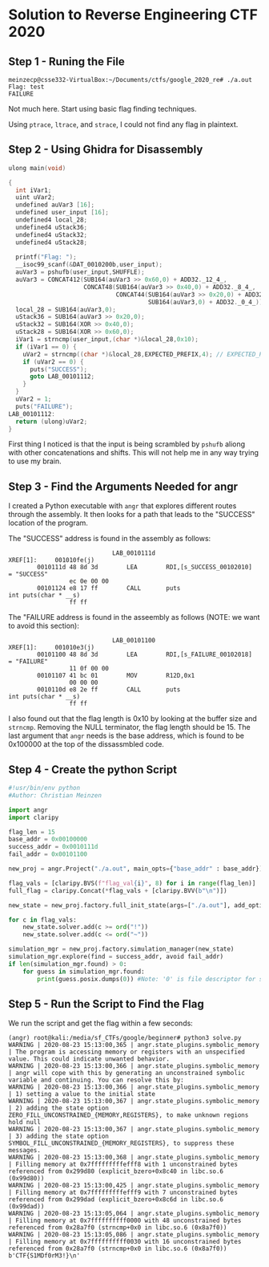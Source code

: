 # Solution to Reverse Engineering CTF 2020

## Step 1 - Runing the File

```console
meinzecp@csse332-VirtualBox:~/Documents/ctfs/google_2020_re# ./a.out
Flag: test
FAILURE
```
Not much here. Start using basic flag finding techniques.

Using `ptrace`, `ltrace`, and `strace`, I could not find any flag in plaintext.

## Step 2 - Using Ghidra for Disassembly

```c
ulong main(void)

{
  int iVar1;
  uint uVar2;
  undefined auVar3 [16];
  undefined user_input [16];
  undefined4 local_28;
  undefined4 uStack36;
  undefined4 uStack32;
  undefined4 uStack28;
  
  printf("Flag: ");
  __isoc99_scanf(&DAT_0010200b,user_input);
  auVar3 = pshufb(user_input,SHUFFLE);
  auVar3 = CONCAT412(SUB164(auVar3 >> 0x60,0) + ADD32._12_4_,
                     CONCAT48(SUB164(auVar3 >> 0x40,0) + ADD32._8_4_,
                              CONCAT44(SUB164(auVar3 >> 0x20,0) + ADD32._4_4_,
                                       SUB164(auVar3,0) + ADD32._0_4_))) ^ XOR;
  local_28 = SUB164(auVar3,0);
  uStack36 = SUB164(auVar3 >> 0x20,0);
  uStack32 = SUB164(XOR >> 0x40,0);
  uStack28 = SUB164(XOR >> 0x60,0);
  iVar1 = strncmp(user_input,(char *)&local_28,0x10);
  if (iVar1 == 0) {
    uVar2 = strncmp((char *)&local_28,EXPECTED_PREFIX,4); // EXPECTED_PREFIX = "CTF{"
    if (uVar2 == 0) {
      puts("SUCCESS");
      goto LAB_00101112;
    }
  }
  uVar2 = 1;
  puts("FAILURE");
LAB_00101112:
  return (ulong)uVar2;
}
```

First thing I noticed is that the input is being scrambled by `pshufb` aliong with other concatenations and shifts.
This will not help me in any way trying to use my brain.

## Step 3 - Find the Arguments Needed for angr

I created a Python executable with `angr` that explores different routes through the assembly. It then looks for a path that leads to the "SUCCESS" location of the program.

The "SUCCESS" address is found in the assembly as follows:
```assembly
                             LAB_0010111d                                    XREF[1]:     001010fe(j)  
        0010111d 48 8d 3d        LEA        RDI,[s_SUCCESS_00102010]                         = "SUCCESS"
                 ec 0e 00 00
        00101124 e8 17 ff        CALL       puts                                             int puts(char * __s)
                 ff ff
```

The "FAILURE address is found in the asseembly as follows (NOTE: we want to avoid this section):
```assembly
                             LAB_00101100                                    XREF[1]:     001010e3(j)  
        00101100 48 8d 3d        LEA        RDI,[s_FAILURE_00102018]                         = "FAILURE"
                 11 0f 00 00
        00101107 41 bc 01        MOV        R12D,0x1
                 00 00 00
        0010110d e8 2e ff        CALL       puts                                             int puts(char * __s)
                 ff ff

```
I also found out that the flag length is 0x10 by looking at the buffer size and `strncmp`. Removing the NULL terminator, the flag length should be 15.
The last argument that `angr` needs is the base address, which is found to be 0x100000 at the top of the dissassmbled code.

## Step 4 - Create the python Script
```python
#!usr/bin/env python
#Author: Christian Meinzen

import angr
import claripy

flag_len = 15
base_addr = 0x00100000
success_addr = 0x0010111d
fail_addr = 0x00101100

new_proj = angr.Project("./a.out", main_opts={"base_addr" : base_addr})

flag_vals = [claripy.BVS(f"flag_val{i}", 8) for i in range(flag_len)]
full_flag = claripy.Concat(*flag_vals + [claripy.BVV(b"\n")])

new_state = new_proj.factory.full_init_state(args=["./a.out"], add_options = angr.options.unicorn, stdin=full_flag)

for c in flag_vals:
    new_state.solver.add(c >= ord("!"))
    new_state.solver.add(c <= ord("~"))

simulation_mgr = new_proj.factory.simulation_manager(new_state)
simulation_mgr.explore(find = success_addr, avoid fail_addr)
if len(simulation_mgr.found) > 0:
    for guess in simulation_mgr.found:
        print(guess.posix.dumps(0)) #Note: '0' is file descriptor for sd_input

```

## Step 5 - Run the Script to Find the Flag
We run the script and get the flag within a few seconds:
```console
(angr) root@kali:/media/sf_CTFs/google/beginner# python3 solve.py
WARNING | 2020-08-23 15:13:00,365 | angr.state_plugins.symbolic_memory | The program is accessing memory or registers with an unspecified value. This could indicate unwanted behavior.
WARNING | 2020-08-23 15:13:00,366 | angr.state_plugins.symbolic_memory | angr will cope with this by generating an unconstrained symbolic variable and continuing. You can resolve this by:
WARNING | 2020-08-23 15:13:00,366 | angr.state_plugins.symbolic_memory | 1) setting a value to the initial state
WARNING | 2020-08-23 15:13:00,367 | angr.state_plugins.symbolic_memory | 2) adding the state option ZERO_FILL_UNCONSTRAINED_{MEMORY,REGISTERS}, to make unknown regions hold null
WARNING | 2020-08-23 15:13:00,367 | angr.state_plugins.symbolic_memory | 3) adding the state option SYMBOL_FILL_UNCONSTRAINED_{MEMORY_REGISTERS}, to suppress these messages.
WARNING | 2020-08-23 15:13:00,368 | angr.state_plugins.symbolic_memory | Filling memory at 0x7fffffffffefff8 with 1 unconstrained bytes referenced from 0x299d80 (explicit_bzero+0x8c40 in libc.so.6 (0x99d80))
WARNING | 2020-08-23 15:13:00,425 | angr.state_plugins.symbolic_memory | Filling memory at 0x7fffffffffefff9 with 7 unconstrained bytes referenced from 0x299dad (explicit_bzero+0x8c6d in libc.so.6 (0x99dad))
WARNING | 2020-08-23 15:13:05,064 | angr.state_plugins.symbolic_memory | Filling memory at 0x7ffffffffff0000 with 48 unconstrained bytes referenced from 0x28a7f0 (strncmp+0x0 in libc.so.6 (0x8a7f0))
WARNING | 2020-08-23 15:13:05,086 | angr.state_plugins.symbolic_memory | Filling memory at 0x7ffffffffff0030 with 16 unconstrained bytes referenced from 0x28a7f0 (strncmp+0x0 in libc.so.6 (0x8a7f0))
b'CTF{S1MDf0rM3!}\n'
```

